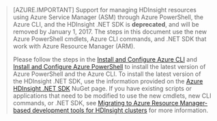 > [AZURE.IMPORTANT]
> Support for managing HDInsight resources using Azure Service Manager (ASM) through Azure PowerShell, the Azure CLI, and the HDInsight .NET SDK is **deprecated**, and will be removed by January 1, 2017. The steps in this document use the new Azure PowerShell cmdlets, Azure CLI commands, and .NET SDK that work with Azure Resource Manager (ARM).
> 
> Please follow the steps in the [Install and Configure Azure CLI](/documentation/articles/xplat-cli-install/) and [Install and Configure Azure PowerShell](/documentation/articles/powershell-install-configure/) to install the latest version of Azure PowerShell and the Azure CLI. To install the latest version of the HDInsight .NET SDK, use the information provided on the [Azure HDInsight .NET SDK](https://www.nuget.org/packages/Microsoft.WindowsAzure.Management.HDInsight/) NuGet page. If you have existing scripts or applications that need to be modified to use the new cmdlets, new CLI commands, or .NET SDK, see [Migrating to Azure Resource Manager-based development tools for HDInsight clusters](/documentation/articles/hdinsight-hadoop-development-using-azure-resource-manager/) for more information.
> 
> 


